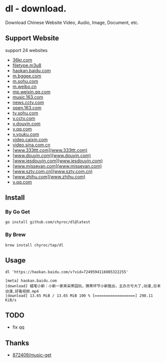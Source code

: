 # dl - download.

Download Chinese Website Video, Audio, Image, Document, etc.

## Support Website

support 24 websites

- [36kr.com](36kr.com)
- [filetype.m3u8](filetype.m3u8)
- [haokan.baidu.com](haokan.baidu.com)
- [m.bggee.com](m.bggee.com)
- [m.sohu.com](m.sohu.com)
- [m.weibo.cn](m.weibo.cn)
- [mp.weixin.qq.com](mp.weixin.qq.com)
- [music.163.com](music.163.com)
- [news.cctv.com](news.cctv.com)
- [open.163.com](open.163.com)
- [tv.sohu.com](tv.sohu.com)
- [v.cctv.com](v.cctv.com)
- [v.douyin.com](v.douyin.com)
- [v.qq.com](v.qq.com)
- [v.youku.com](v.youku.com)
- [video.caixin.com](video.caixin.com)
- [video.sina.com.cn](video.sina.com.cn)
- [www.333ttt.com](www.333ttt.com)
- [www.douyin.com](www.douyin.com)
- [www.iesdouyin.com](www.iesdouyin.com)
- [www.missevan.com](www.missevan.com)
- [www.sztv.com.cn](www.sztv.com.cn)
- [www.zhihu.com](www.zhihu.com)
- [y.qq.com](y.qq.com)

## Install

### By Go Get

```shell
go install github.com/chyroc/dl@latest
```

### By Brew

```shell
brew install chyroc/tap/dl
```

## Usage

```shell
dl 'https://haokan.baidu.com/v?vid=7249594116085322255'

[meta] haokan.baidu.com
[download] 蜡笔小新：小新一家来采茶园玩，猜茶环节小新胜出，主办方亏大了,动漫,日本动漫,好看视频.mp4
[download] 13.65 MiB / 13.65 MiB 100 % [==================] 298.11 KiB/s
```


## TODO

- fix qq

## Thanks

- [872409/music-get](https://github.com/872409/music-get)